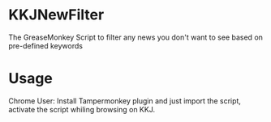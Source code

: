 # KKJNewFilter
The GreaseMonkey Script to filter any news you don't want to see based on pre-defined keywords

# Usage
Chrome User: Install Tampermonkey plugin and just import the script, activate the script whiling browsing on KKJ.
